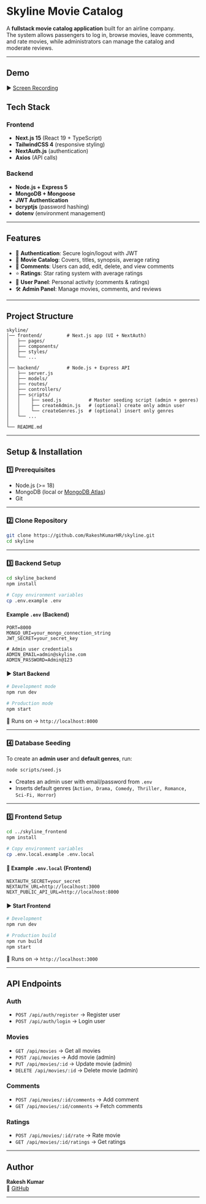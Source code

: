 # Skyline Movie Catalog

A **fullstack movie catalog application** built for an airline company.  
The system allows passengers to log in, browse movies, leave comments, and rate movies, while administrators can manage the catalog and moderate reviews.

---

## Demo

▶️ [Screen Recording](https://drive.google.com/file/d/1xcUtn4vy7I4X3o9zXdviVxSKqAZ3s9JP/view?usp=drive_link)

## Tech Stack

### Frontend

- **Next.js 15** (React 19 + TypeScript)
- **TailwindCSS 4** (responsive styling)
- **NextAuth.js** (authentication)
- **Axios** (API calls)

### Backend

- **Node.js + Express 5**
- **MongoDB + Mongoose**
- **JWT Authentication**
- **bcryptjs** (password hashing)
- **dotenv** (environment management)

---

## Features

- 🔑 **Authentication**: Secure login/logout with JWT
- 🎥 **Movie Catalog**: Covers, titles, synopsis, average rating
- 💬 **Comments**: Users can add, edit, delete, and view comments
- ⭐ **Ratings**: Star rating system with average ratings
- 👤 **User Panel**: Personal activity (comments & ratings)
- 🛠 **Admin Panel**: Manage movies, comments, and reviews

---

## Project Structure

```
skyline/
│── frontend/         # Next.js app (UI + NextAuth)
│   ├── pages/
│   ├── components/
│   ├── styles/
│   └── ...
│
│── backend/          # Node.js + Express API
│   ├── server.js
│   ├── models/
│   ├── routes/
│   ├── controllers/
│   ├── scripts/
│   │    ├── seed.js          # Master seeding script (admin + genres)
│   │    ├── createAdmin.js   # (optional) create only admin user
│   │    └── createGenres.js  # (optional) insert only genres
│   └── ...
│
└── README.md
```

---

## Setup & Installation

### 1️⃣ Prerequisites

- Node.js (>= 18)
- MongoDB (local or [MongoDB Atlas](https://www.mongodb.com/atlas))
- Git

---

### 2️⃣ Clone Repository

```bash
git clone https://github.com/RakeshKumarHR/skyline.git
cd skyline
```

---

### 3️⃣ Backend Setup

```bash
cd skyline_backend
npm install

# Copy environment variables
cp .env.example .env
```

#### Example `.env` (Backend)

```env
PORT=8000
MONGO_URI=your_mongo_connection_string
JWT_SECRET=your_secret_key

# Admin user credentials
ADMIN_EMAIL=admin@skyline.com
ADMIN_PASSWORD=Admin@123
```

#### ▶️ Start Backend

```bash
# Development mode
npm run dev

# Production mode
npm start
```

📌 Runs on → `http://localhost:8000`

---

### 4️⃣ Database Seeding

To create an **admin user** and **default genres**, run:

```bash
node scripts/seed.js
```

- Creates an admin user with email/password from `.env`
- Inserts default genres (`Action, Drama, Comedy, Thriller, Romance, Sci-Fi, Horror`)

---

### 5️⃣ Frontend Setup

```bash
cd ../skyline_frontend
npm install

# Copy environment variables
cp .env.local.example .env.local
```

#### 🔐 Example `.env.local` (Frontend)

```env
NEXTAUTH_SECRET=your_secret
NEXTAUTH_URL=http://localhost:3000
NEXT_PUBLIC_API_URL=http://localhost:8000
```

#### ▶️ Start Frontend

```bash
# Development
npm run dev

# Production build
npm run build
npm start
```

📌 Runs on → `http://localhost:3000`

---

## API Endpoints

### Auth

- `POST /api/auth/register` → Register user
- `POST /api/auth/login` → Login user

### Movies

- `GET /api/movies` → Get all movies
- `POST /api/movies` → Add movie (admin)
- `PUT /api/movies/:id` → Update movie (admin)
- `DELETE /api/movies/:id` → Delete movie (admin)

### Comments

- `POST /api/movies/:id/comments` → Add comment
- `GET /api/movies/:id/comments` → Fetch comments

### Ratings

- `POST /api/movies/:id/rate` → Rate movie
- `GET /api/movies/:id/ratings` → Get ratings

---

## Author

**Rakesh Kumar**  
📌 [GitHub](https://github.com/RakeshKumarHR)

---
